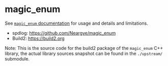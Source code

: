 # magic_enum

See [`magic_enum` documentation](https://github.com/Neargye/magic_enum/tree/master/doc) for usage and details and
limitations.

 - spdlog: https://github.com/Neargye/magic_enum
 - Build2: https://build2.org

Note: This is the source code for the build2 package of the `magic_enum` C++ library,
the actual library sources snapshot can be found in the `./upstream/` submodule.
